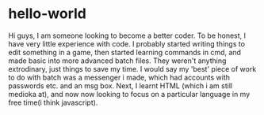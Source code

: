 # hello-world

Hi guys,
I am someone looking to become a better coder. To be honest, I have very little experience with code. I probably started writing things to edit something in a game, then started learning commands in cmd, and made basic into more advanced batch files. They weren't anything extrodinary, just things to save my time. I would say my 'best' piece of work to do with batch was a messenger i made, which had accounts with passwords etc. and an msg box. Next, I learnt HTML (which i am still medioka at), and now now looking to focus on a particular language in my free time(i think javascript).
